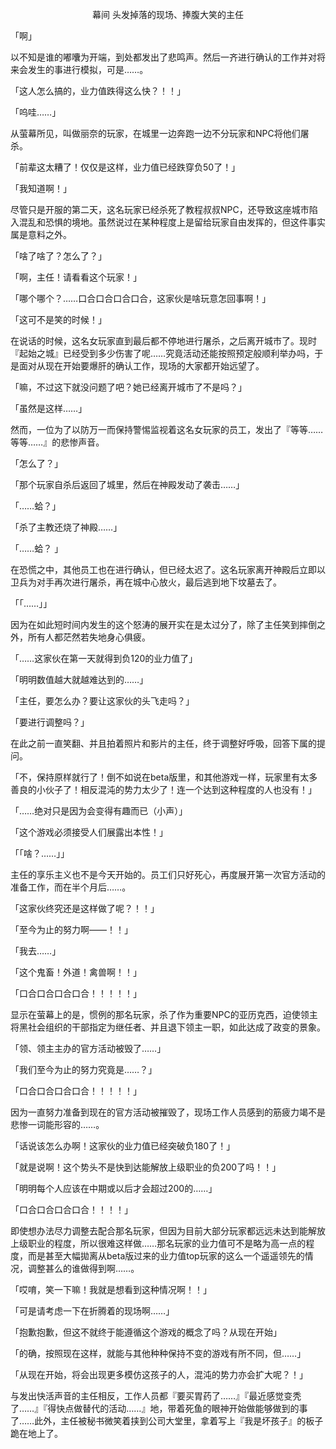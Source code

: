 <p align="center">幕间 头发掉落的现场、捧腹大笑的主任</p>

「啊」

以不知是谁的嘟囔为开端，到处都发出了悲鸣声。然后一齐进行确认的工作并对将来会发生的事进行模拟，可是……。

「这人怎么搞的，业力值跌得这么快？！！」

「呜哇……」

从萤幕所见，叫做丽奈的玩家，在城里一边奔跑一边不分玩家和NPC将他们屠杀。

「前辈这太糟了！仅仅是这样，业力值已经跌穿负50了！」

「我知道啊！」

尽管只是开服的第二天，这名玩家已经杀死了教程叔叔NPC，还导致这座城市陷入混乱和恐惧的境地。虽然说过在某种程度上是留给玩家自由发挥的，但这件事实属是意料之外。

「啥了啥了？怎么了？」

「啊，主任！请看看这个玩家！」

「哪个哪个？……口合口合口合口合，这家伙是啥玩意怎回事啊！」

「这可不是笑的时候！」

在说话的时候，这名女玩家直到最后都不停地进行屠杀，之后离开城市了。现时『起始之城』已经受到多少伤害了呢……究竟活动还能按照预定般顺利举办吗，于是面对从现在开始要爆肝的确认工作，现场的大家都开始远望了。

「嘛，不过这下就没问题了吧？她已经离开城市了不是吗？」

「虽然是这样……」

然而，一位为了以防万一而保持警惕监视着这名女玩家的员工，发出了『等等……等等……』的悲惨声音。

「怎么了？」

「那个玩家自杀后返回了城里，然后在神殿发动了袭击……」

「……蛤？」

「杀了主教还烧了神殿……」

「……蛤？ 」

在恐慌之中，其他员工也在进行确认，但已经太迟了。这名玩家离开神殿后立即以卫兵为对手再次进行屠杀，再在城中心放火，最后逃到地下坟墓去了。

「「……」」

因为在如此短时间内发生的这个怒涛的展开实在是太过分了，除了主任笑到摔倒之外，所有人都茫然若失地身心俱疲。

「……这家伙在第一天就得到负120的业力值了」

「明明数值越大就越难达到的……」

「主任，要怎么办？要让这家伙的头飞走吗？」

「要进行调整吗？」

在此之前一直笑翻、并且拍着照片和影片的主任，终于调整好呼吸，回答下属的提问。

「不，保持原样就行了！倒不如说在beta版里，和其他游戏一样，玩家里有太多善良的小伙子了！相反混沌的势力太少了！连一个达到这种程度的人也没有！」

「……绝对只是因为会变得有趣而已（小声）」

「这个游戏必须接受人们展露出本性！」

「「啥？……」」

主任的享乐主义也不是今天开始的。员工们只好死心，再度展开第一次官方活动的准备工作，而在半个月后……。

「这家伙终究还是这样做了呢？！！」

「至今为止的努力啊——！！」

「我去……」

「这个鬼畜！外道！禽兽啊！！」

「口合口合口合口合！！！！！」

显示在萤幕上的是，惯例的那名玩家，杀了作为重要NPC的亚历克西，迫使领主将黑社会组织的干部指定为继任者、并且退下领主一职，如此达成了政变的景象。

「领、领主主办的官方活动被毁了……」

「我们至今为止的努力究竟是……？」

「口合口合口合口合！！！！！」

因为一直努力准备到现在的官方活动被摧毁了，现场工作人员感到的筋疲力竭不是悲惨一词能形容的……。

「话说该怎么办啊！这家伙的业力值已经突破负180了！」

「就是说啊！这个势头不是快到达能解放上级职业的负200了吗！！」

「明明每个人应该在中期或以后才会超过200的……」

「口合口合口合口合！！！！」

即使想办法尽力调整去配合那名玩家，但因为目前大部分玩家都远远未达到能解放上级职业的程度，所以很难这样做……那名玩家的业力值可不是略为高一点的程度，而是甚至大幅拋离从beta版过来的业力值top玩家的这么一个遥遥领先的情况，调整甚么的谁做得到啊……。

「哎唷，笑一下嘛！我就是想看到这种情况啊！！」

「可是请考虑一下在折腾着的现场啊……」

「抱歉抱歉，但这不就终于能遵循这个游戏的概念了吗？从现在开始」

「的确，按照现在这样，就能与其他种种保持不变的游戏有所不同，但……」

「从现在开始，将会出现更多模仿这孩子的人，混沌的势力亦会扩大呢？！」

与发出快活声音的主任相反，工作人员都『要买胃药了……』『最近感觉变秃了……』『得快点做替代的活动……』地，带着死鱼的眼神开始做能够做到的事了……此外，主任被秘书微笑着挟到公司大堂里，拿着写上『我是坏孩子』的板子跪在地上了。

